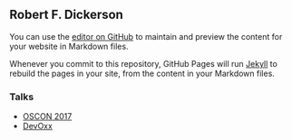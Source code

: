 ## Robert F. Dickerson

You can use the [editor on GitHub](https://github.com/rfdickerson/rfdickerson.github.io/edit/master/README.md) to maintain and preview the content for your website in Markdown files.

Whenever you commit to this repository, GitHub Pages will run [Jekyll](https://jekyllrb.com/) to rebuild the pages in your site, from the content in your Markdown files.

### Talks

- [OSCON 2017]()
- [DevOxx]()
